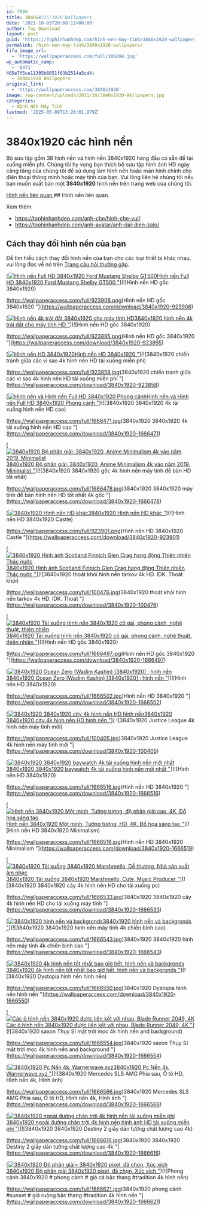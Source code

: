 ```yaml
---
id: 7080
title: 3840&#215;1920 Wallpapers
date: '2021-10-03T20:08:11+00:00'
author: Top Download
layout: post
guid: 'https://Tophinhanhdep.com/hinh-nen-may-tinh/3840x1920-wallpapers/'
permalink: /hinh-nen-may-tinh/3840x1920-wallpapers/
fifu_image_url:
  - 'https://wallpaperaccess.com/full/100284.jpg'
wp_automatic_camp:
  - '6471'
465e7f5ce11305b6651f63b2514a5cd4:
  - 3840x1920 Wallpapers
original_link:
  - 'https://wallpaperaccess.com/3840x1920'
image: /wp-content/uploads/2021/10/3840x1920-Wallpapers.jpg
categories:
  - Hình Nền Máy Tính
lastmod: '2025-05-09T13:28:01.979Z'
---
```

# 3840x1920 các hình nền

Bộ sưu tập gồm 38 hình nền và hình nền 3840x1920 hàng đầu có sẵn để tải xuống miễn phí. Chúng tôi hy vọng bạn thích bộ sưu tập hình ảnh HD ngày càng tăng của chúng tôi để sử dụng làm hình nền hoặc màn hình chính cho điện thoại thông minh hoặc máy tính của bạn. Vui lòng liên hệ chúng tôi nếu bạn muốn xuất bản một **3840x1920** hình nền trên trang web của chúng tôi.

[Hình nền liên quan ](#related) ## Hình nền liên quan.

   
 Xem thêm:

   
- <https://tophinhanhdep.com/anh-che/hinh-che-vui/>
- <https://tophinhanhdep.com/anh-avatar/anh-dai-dien-zalo/>

## Cách thay đổi hình nền của bạn

Để tìm hiểu cách thay đổi hình nền của bạn cho các loại thiết bị khác nhau, vui lòng đọc về nó trên [Trang câu hỏi thường gặp](https://tophinhanhdep.com/faq/).

  
[[![Hình nền Full HD 3840x1920 Ford Mustang Shelby GT500](https://wallpaperaccess.com/full/100284.jpg)Hình nền Full HD 3840x1920 Ford Mustang Shelby GT500 "](https://wallpaperaccess.com/download/3840x1920-100284)](![Hình nền HD gốc 3840x1920)

(https://wallpaperaccess.com/full/923908.png)Hình nền HD gốc 3840x1920 "](https://wallpaperaccess.com/download/3840x1920-923908)

[[![Hình nền 4k trái đất 3840x1920 cho máy tính HD](https://wallpaperaccess.com/full/100378.jpg)3840x1920 hình nền 4k trái đất cho máy tính HD "](https://wallpaperaccess.com/download/3840x1920-100378)](![Hình nền HD gốc 3840x1920)

(https://wallpaperaccess.com/full/923895.png)Hình nền HD gốc 3840x1920 "](https://wallpaperaccess.com/download/3840x1920-923895)

[[![Hình nền HD 3840x1920](https://wallpaperaccess.com/full/1666469.jpg)Hình nền HD 3840x1920 "](https://wallpaperaccess.com/download/3840x1920-1666469)](![3840x1920 chiến tranh giữa các vì sao 4k hình nền HD tải xuống miễn phí)

(https://wallpaperaccess.com/full/923858.jpg)3840x1920 chiến tranh giữa các vì sao 4k hình nền HD tải xuống miễn phí "](https://wallpaperaccess.com/download/3840x1920-923858)

[[![Hình nền và Hình nền Full HD 3840x1920 Phong cảnh](https://wallpaperaccess.com/full/100277.jpg)Hình nền và Hình nền Full HD 3840x1920 Phong cảnh "](https://wallpaperaccess.com/download/3840x1920-100277)](![3840x1920 3840x1920 4k tải xuống hình nền HD cao)

(https://wallpaperaccess.com/full/1666471.jpg)3840x1920 3840x1920 4k tải xuống hình nền HD cao "](https://wallpaperaccess.com/download/3840x1920-1666471)

[[![3840x1920 Độ phân giải: 3840x1920, Anime Minimalism 4k vào năm 2019. Minimalist](https://wallpaperaccess.com/full/1666476.jpg)3840x1920 Độ phân giải: 3840x1920, Anime Minimalism 4k vào năm 2019. Minimalist "](https://wallpaperaccess.com/download/3840x1920-1666476)](![3840x1920 3840x1920 gốc 4k hình nền máy tính để bàn HD tốt nhất)

(https://wallpaperaccess.com/full/1666478.jpg)3840x1920 3840x1920 máy tính để bàn hình nền HD tốt nhất 4k gốc "](https://wallpaperaccess.com/download/3840x1920-1666478)

[[![3840x1920 Hình nền HD khác](https://wallpaperaccess.com/full/100307.jpg)3840x1920 Hình nền HD khác "](https://wallpaperaccess.com/download/3840x1920-100307)](![Hình nền HD 3840x1920 Castle)

(https://wallpaperaccess.com/full/923901.png)Hình nền HD 3840x1920 Castle "](https://wallpaperaccess.com/download/3840x1920-923901)

[[![3840x1920 Hình ảnh Scotland Finnich Glen Crag hang động Thiên nhiên Thác nước](https://wallpaperaccess.com/full/100421.jpg)3840x1920 Hình ảnh Scotland Finnich Glen Crag hang động Thiên nhiên Thác nước "](https://wallpaperaccess.com/download/3840x1920-100421)](![3840x1920 thoát khỏi hình nền tarkov 4k HD.  IDK.  Thoát khỏi)

(https://wallpaperaccess.com/full/100476.jpg)3840x1920 thoát khỏi hình nền tarkov 4k HD. IDK. Thoát "](https://wallpaperaccess.com/download/3840x1920-100476)

[[![3840x1920 Tải xuống hình nền 3840x1920 cô gái, phong cảnh, nghệ thuật, thiên nhiên](https://wallpaperaccess.com/full/1666491.jpg)3840x1920 Tải xuống hình nền 3840x1920 cô gái, phong cảnh, nghệ thuật, thiên nhiên "](https://wallpaperaccess.com/download/3840x1920-1666491)](![Hình nền HD gốc 3840x1920)

(https://wallpaperaccess.com/full/1666497.jpg)Hình nền HD gốc 3840x1920 "](https://wallpaperaccess.com/download/3840x1920-1666497)

[[![3840x1920 Ocean Zero (Wadim Kashin) [3840x1920] : hình nền](https://wallpaperaccess.com/full/1666500.png)3840x1920 Ocean Zero (Wadim Kashin) \[3840x1920\] : hình nền "](https://wallpaperaccess.com/download/3840x1920-1666500)](![Hình nền HD 3840x1920)

(https://wallpaperaccess.com/full/1666502.jpg)Hình nền HD 3840x1920 "](https://wallpaperaccess.com/download/3840x1920-1666502)

[[![3840x1920 3840x1920 city 4k hình nền HD hình nền](https://wallpaperaccess.com/full/1666503.jpg)3840x1920 3840x1920 city 4k hình nền HD hình nền "](https://wallpaperaccess.com/download/3840x1920-1666503)]( ![3840x1920 Justice League 4k hình nền máy tính mới)

(https://wallpaperaccess.com/full/100405.jpg)3840x1920 Justice League 4k hình nền máy tính mới "](https://wallpaperaccess.com/download/3840x1920-100405)

[[![3840x1920 3840x1920 baywatch 4k tải xuống hình nền mới nhất](https://wallpaperaccess.com/full/1666511.jpg)3840x1920 3840x1920 baywatch 4k tải xuống hình nền mới nhất "](https://wallpaperaccess.com/download/3840x1920-1666511)](![Hình nền HD 3840x1920)

(https://wallpaperaccess.com/full/1666516.jpg)Hình nền HD 3840x1920 "](https://wallpaperaccess.com/download/3840x1920-1666516)

[[![Hình nền 3840x1920 Một mình, Tưởng tượng, độ phân giải cao, 4K, Đồ họa sáng tạo](https://wallpaperaccess.com/full/923928.jpg)Hình nền 3840x1920 Một mình, Tưởng tượng, HD, 4K, Đồ họa sáng tạo "](https://wallpaperaccess.com/download/3840x1920-923928)](![Hình nền HD 3840x1920 Minimalism)

(https://wallpaperaccess.com/full/1666519.jpg)Hình nền HD 3840x1920 Minimalism "](https://wallpaperaccess.com/download/3840x1920-1666519)

[[![3840x1920 Tải xuống 3840x1920 Marshmello, Dễ thương, Nhà sản xuất âm nhạc](https://wallpaperaccess.com/full/1666520.jpg)3840x1920 Tải xuống 3840x1920 Marshmello, Cute, Music Producer "](https://wallpaperaccess.com/download/3840x1920-1666520)](![3840x1920 3840x1920 cây 4k hình nền HD cho tải xuống pc)

(https://wallpaperaccess.com/full/1666533.jpg)3840x1920 3840x1920 cây 4k hình nền HD cho tải xuống máy tính "](https://wallpaperaccess.com/download/3840x1920-1666533)

[[![3840x1920 hình nền và backgronds](https://wallpaperaccess.com/full/1666537.jpg)3840x1920 hình nền và backgronds "](https://wallpaperaccess.com/download/3840x1920-1666537)](![3840x1920 3840x1920 hình nền máy tính 4k chiến binh cao)

(https://wallpaperaccess.com/full/1666543.jpg)3840x1920 3840x1920 hình nền máy tính 4k chiến binh cao "](https://wallpaperaccess.com/download/3840x1920-1666543)

[[![3840x1920 4k hình nền tốt nhất bao giờ hết.  hình nền và backgronds](https://wallpaperaccess.com/full/1666548.jpg)3840x1920 4k hình nền tốt nhất bao giờ hết. hình nền và backgronds "](https://wallpaperaccess.com/download/3840x1920-1666548)](![3840x1920 Dystopia hình nền hình nền)

(https://wallpaperaccess.com/full/1666550.jpg)3840x1920 Dystopia hình nền hình nền "](https://wallpaperaccess.com/download/3840x1920-1666550)

[[![Các ô hình nền 3840x1920 được liên kết với nhau, Blade Runner 2049, 4K](https://wallpaperaccess.com/full/273948.png)Các ô hình nền 3840x1920 được liên kết với nhau, Blade Runner 2049, 4K "](https://wallpaperaccess.com/download/3840x1920-273948)](![3840x1920 saxon Thụy Sĩ mặt trời mọc 4k hình nền and background)

(https://wallpaperaccess.com/full/1666554.jpg)3840x1920 saxon Thụy Sĩ mặt trời mọc 4k hình nền and background "](https://wallpaperaccess.com/download/3840x1920-1666554)

[[![3840x1920 Pc Nền 4k.  Warnerwave.xyz](https://wallpaperaccess.com/full/1666559.jpg)3840x1920 Pc Nền 4k. Warnerwave.xyz "](https://wallpaperaccess.com/download/3840x1920-1666559)](![3840x1920 Mercedes SLS AMG Phía sau, Ô tô HD, Hình nền 4k, Hình ảnh)

(https://wallpaperaccess.com/full/1666566.jpg)3840x1920 Mercedes SLS AMG Phía sau, Ô tô HD, Hình nền 4k, Hình ảnh "](https://wallpaperaccess.com/download/3840x1920-1666566)

[[![3840x1920 ngoài đường chân trời 4k hình nền tải xuống miễn phí](https://wallpaperaccess.com/full/923913.jpg)3840x1920 ngoài đường chân trời 4k hình nền hình ảnh HD tải xuống miễn phí "](https://wallpaperaccess.com/download/3840x1920-923913)](![3840x1920 3840x1920 Destiny 2 giấy dán tường chất lượng cao 4k)

(https://wallpaperaccess.com/full/1666616.jpg)3840x1920 3840x1920 Destiny 2 giấy dán tường chất lượng cao 4k "](https://wallpaperaccess.com/download/3840x1920-1666616)

[[![3840x1920 Độ phân giải> 3840x1920 pixel, đã chọn, Xúc xích]()3840x1920 Độ phân giải 3840x1920 pixel, đã chọn, Xúc xích "](https://wallpaperaccess.com/download/3840x1920-1666619)](![Phong cảnh 3840x1920 # phong cảnh # giá cả bậc thang #tradition 4k hình nền)

(https://wallpaperaccess.com/full/1666621.jpg)3840x1920 phong cảnh #sunset # giá ruộng bậc thang #tradition 4k hình nền "](https://wallpaperaccess.com/download/3840x1920-1666621)
